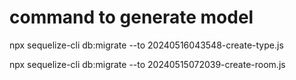 # command to generate model

npx sequelize-cli db:migrate --to 20240516043548-create-type.js

npx sequelize-cli db:migrate --to 20240515072039-create-room.js
